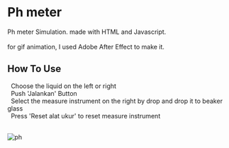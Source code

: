 # Ph meter

Ph meter Simulation. made with HTML and Javascript.<br/><br/>
for gif animation, I used Adobe After Effect to make it.

## How To Use
&nbsp; Choose the liquid on the left or right<br/>
&nbsp; Push 'Jalankan' Button<br/>
&nbsp; Select the measure instrument on the right by drop and drop it to beaker glass<br/>
&nbsp; Press 'Reset alat ukur' to reset measure instrument<br/><br/>

![ph](https://user-images.githubusercontent.com/37819857/38179148-d99e60f4-3649-11e8-84dc-279e572281c0.PNG)
